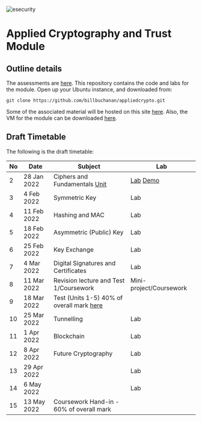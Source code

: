 ![esecurity](https://raw.githubusercontent.com/billbuchanan/appliedcrypto/main/z_associated/esecurity_graphics.png)

# Applied Cryptography and Trust Module 

## Outline details
The assessments are [here](https://github.com/billbuchanan/appliedcrypto/tree/main/z_assessments). This repository contains the code and labs for the module. Open up your Ubuntu instance, and downloaded from:
```
git clone https://github.com/billbuchanan/appliedcrypto.git
```

Some of the associated material will be hosted on this site [here](https://asecuritysite.com/csn11131). Also, the VM for the module can be downloaded [here](https://1drv.ms/u/s!AtLuQYeqHsJljfBbjVakRcSGIsQ3GA?e=DgvMbM).


## Draft Timetable
The following is the draft timetable:

| No | Date         | Subject                                            | Lab                            |
|----|--------------|----------------------------------------------------|--------------------------------|
| 2  | 28 Jan 2022  | Ciphers and Fundamentals [Unit](https://github.com/billbuchanan/appliedcrypto/tree/master/unit01_cipher_fundamentals)                      | [Lab](ttps://github.com/billbuchanan/appliedcrypto/blob/master/unit01_cipher_fundamentals/lab/new_lab01.pdf) [Demo](https://www.youtube.com/watch?v=v6H7lHblKes)         |
| 3  | 4 Feb 2022   | Symmetric Key                                  | Lab        |
| 4  | 11 Feb 2022  | Hashing and MAC                                | Lab                     |
| 5  | 18 Feb 2022  | Asymmetric (Public) Key                        | Lab                     |
| 6  | 25 Feb 2022  | Key Exchange                                   | Lab                     |
| 7  | 4 Mar 2022   | Digital Signatures and Certificates                 | Lab                    |
| 8  | 11 Mar 2022  | Revision lecture and Test 1/Coursework   | Mini-project/Coursework |
| 9  | 18 Mar 2022  | Test (Units 1-5) 40% of overall mark [here](https://github.com/billbuchanan/appliedcrypto/tree/main/z_assessments/test01) |                                |
| 10 | 25 Mar 2022  | Tunnelling                                     | Lab                      |
| 11 | 1 Apr 2022   | Blockchain                                                | Lab      |
| 12 | 8 Apr 2022   | Future Cryptography                                    | Lab                            |
| 13 | 29 Apr 2022  |                            | Lab                            |
| 14 | 6 May 2022   |                                                    | Lab                            |
| 15 | 13 May 2022  | Coursework Hand-in - 60% of overall mark    |                                |









